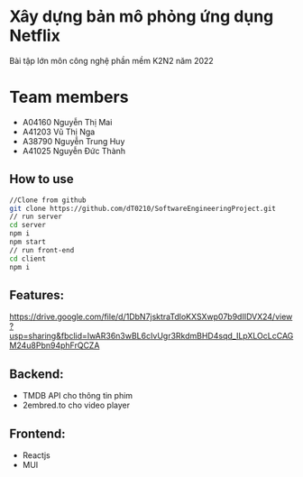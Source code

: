 
# Xây dựng bản mô phỏng ứng dụng Netflix 


Bài tập lớn môn công nghệ phần mềm K2N2 năm 2022

# Team members
- A04160    Nguyễn Thị Mai
- A41203    Vũ Thị Nga
- A38790    Nguyễn Trung Huy
- A41025    Nguyễn Đức Thành

## How to use




```bash
//Clone from github
git clone https://github.com/dT0210/SoftwareEngineeringProject.git
// run server
cd server
npm i
npm start
// run front-end
cd client 
npm i
```

## Features:

https://drive.google.com/file/d/1DbN7jsktraTdloKXSXwp07b9dIIDVX24/view?usp=sharing&fbclid=IwAR36n3wBL6cIvUgr3RkdmBHD4sqd_ILpXLOcLcCAGM24u8Pbn94phFrQCZA
## Backend:

- TMDB API cho thông tin phim
- 2embred.to cho video player

## Frontend:

- Reactjs
- MUI
